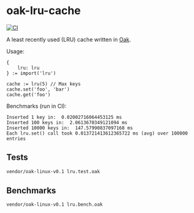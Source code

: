 # oak-lru-cache

[![CI](https://github.com/healeycodes/oak-lru-cache/actions/workflows/test.yml/badge.svg)](https://github.com/healeycodes/oak-lru-cache/actions/workflows/test.yml)

A least recently used (LRU) cache written in [Oak](https://oaklang.org/).

Usage:

```
{
	lru: lru
} := import('lru')

cache := lru(5) // Max keys
cache.set('foo', 'bar')
cache.get('foo')
```

Benchmarks (run in CI):

```text
Inserted 1 key in:  0.02002716064453125 ms
Inserted 100 keys in:  2.0613670349121094 ms
Inserted 10000 keys in:  147.57990837097168 ms
Each lru.set() call took 0.013721413612365722 ms (avg) over 100000 entries
```

## Tests

```bash
vendor/oak-linux-v0.1 lru.test.oak
```

## Benchmarks

```bash
vendor/oak-linux-v0.1 lru.bench.oak
```
